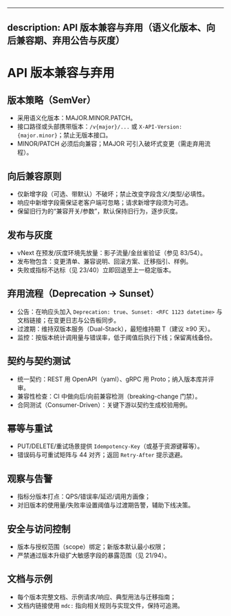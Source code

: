 ______________________________________________________________________

## description: API 版本兼容与弃用（语义化版本、向后兼容期、弃用公告与灰度）

# API 版本兼容与弃用

## 版本策略（SemVer）

- 采用语义化版本：MAJOR.MINOR.PATCH。
- 接口路径或头部携带版本：`/v{major}/...` 或 `X-API-Version: {major.minor}`；禁止无版本接口。
- MINOR/PATCH 必须后向兼容；MAJOR 可引入破坏式变更（需走弃用流程）。

## 向后兼容原则

- 仅新增字段（可选、带默认）不破坏；禁止改变字段含义/类型/必填性。
- 响应中新增字段需保证老客户端可忽略；请求新增字段须为可选。
- 保留旧行为的“兼容开关/参数”，默认保持旧行为，逐步灰度。

## 发布与灰度

- vNext 在预发/灰度环境先放量：影子流量/金丝雀验证（参见 83/54）。
- 发布物包含：变更清单、兼容说明、回滚方案、迁移指引、样例。
- 失败或指标不达标（见 23/40）立即回退至上一稳定版本。

## 弃用流程（Deprecation → Sunset）

- 公告：在响应头加入 `Deprecation: true`、`Sunset: <RFC 1123 datetime>` 与文档链接；在变更日志与公告板同步。
- 过渡期：维持双版本服务（Dual-Stack），最短维持期 T（建议 ≥90 天）。
- 监控：按版本统计调用量与错误率，低于阈值后执行下线；保留离线备份。

## 契约与契约测试

- 统一契约：REST 用 OpenAPI（yaml）、gRPC 用 Proto；纳入版本库并评审。
- 兼容性检查：CI 中做向后/向前兼容检测（breaking-change 门禁）。
- 合同测试（Consumer-Driven）：关键下游以契约生成校验用例。

## 幂等与重试

- PUT/DELETE/重试场景提供 `Idempotency-Key`（或基于资源键幂等）。
- 错误码与可重试矩阵与 44 对齐；返回 `Retry-After` 提示退避。

## 观察与告警

- 指标分版本打点：QPS/错误率/延迟/调用方画像；
- 对旧版本的使用量/失败率设置阈值与过渡期告警，辅助下线决策。

## 安全与访问控制

- 版本与授权范围（scope）绑定；新版本默认最小权限；
- 严禁通过版本升级扩大敏感字段的暴露范围（见 21/94）。

## 文档与示例

- 每个版本完整文档、示例请求/响应、典型用法与迁移指南；
- 文档内链接使用 `mdc:` 指向相关规则与实现文件，保持可追溯。
